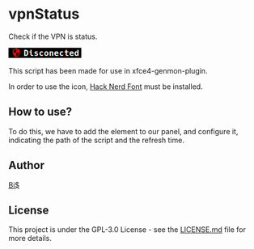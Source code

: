 # vpnStatus
Check if the VPN is status.

![VPN ON/OFF](https://github.com/BiS-9/vpnStatus/blob/main/vpn.gif)

This script has been made for use in xfce4-genmon-plugin.

In order to use the icon, [Hack Nerd Font](https://github.com/ryanoasis/nerd-fonts/releases/download/v2.1.0/Hack.zip) must be installed.

## How to use?
To do this, we have to add the element to our panel, and configure it, indicating the path of the script and the refresh time.

## Author
[Bi$](https://github.com/BiS-9)

## License
This project is under the  GPL-3.0 License - see the [LICENSE.md](https://github.com/BiS-9/scriptGenerator/blob/main/LICENSE) file for more details.
